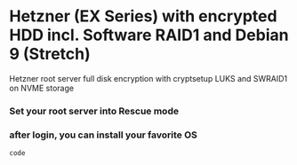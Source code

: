 # Hetzner (EX Series) with encrypted HDD incl. Software RAID1 and Debian 9 (Stretch)
Hetzner root server full disk encryption with cryptsetup LUKS and SWRAID1 on NVME storage

### Set your root server into Rescue mode
### after login, you can install your favorite OS

`code`
